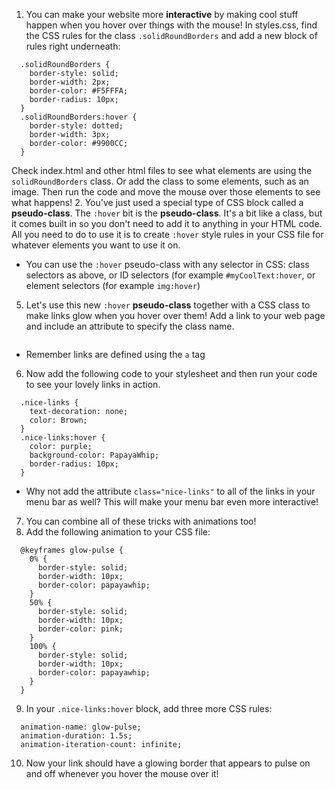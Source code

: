 1. You can make your website more **interactive** by making cool stuff happen when you hover over things with the mouse! In styles.css, find the CSS rules for the class `.solidRoundBorders` and add a new block of rules right underneath:
  ```  
    .solidRoundBorders {
      border-style: solid;
      border-width: 2px;
      border-color: #F5FFFA;
      border-radius: 10px;
    }
    .solidRoundBorders:hover {
      border-style: dotted;
      border-width: 3px;
      border-color: #9900CC;
    }
  ```  
Check index.html and other html files to see what elements are using the `solidRoundBorders` class. Or add the class to some elements, such as an image. Then run the code and move the mouse over those elements to see what happens!
2. You've just used a special type of CSS block called a **pseudo-class**. The `:hover` bit is the **pseudo-class**. It's a bit like a class, but it comes built in so you don't need to add it to anything in your HTML code. All you need to do to use it is to create `:hover` style rules in your CSS file for whatever elements you want to use it on.
 * You can use the `:hover` pseudo-class with any selector in CSS: class selectors as above, or ID selectors (for example `#myCoolText:hover`, or element selectors (for example `img:hover`)
5. Let's use this new `:hover` **pseudo-class** together with a CSS class to make links glow when you hover over them! Add a link to your web page and include an attribute to specify the class name.  
  ```<a class="nice-links" href="http://www.failteireland.ie/">Irish Tourism website</a>
  ```
  * Remember links are defined using the `a` tag
6. Now add the following code to your stylesheet and then run your code to see your lovely links in action.
  ```
    .nice-links {
      text-decoration: none;
      color: Brown;
    }
    .nice-links:hover {
      color: purple;
      background-color: PapayaWhip;
      border-radius: 10px;
    }
  ```
 * Why not add the attribute `class="nice-links"` to all of the links in your menu bar as well? This will make your menu bar even more interactive!
7. You can combine all of these tricks with animations too! 
8. Add the following animation to your CSS file:
  ```
    @keyframes glow-pulse {
      0% {
        border-style: solid;
        border-width: 10px;
        border-color: papayawhip;
      }
      50% {
        border-style: solid;
        border-width: 10px;
        border-color: pink;
      }
      100% {
        border-style: solid;
        border-width: 10px;
        border-color: papayawhip;
      }
    }
  ```
9. In your `.nice-links:hover` block, add three more CSS rules:
  ```
    animation-name: glow-pulse;
    animation-duration: 1.5s;
    animation-iteration-count: infinite;
  ```
10. Now your link should have a glowing border that appears to pulse on and off whenever you hover the mouse over it!

